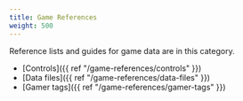 ```yaml
---
title: Game References
weight: 500
---
```


Reference lists and guides for game data are in this category.

- [Controls]({{ ref "/game-references/controls" }})
- [Data files]({{ ref "/game-references/data-files" }})
- [Gamer tags]({{ ref "/game-references/gamer-tags" }})
